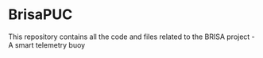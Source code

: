 # BrisaPUC
This repository contains all the code and files related to the BRISA project - A smart telemetry buoy 
